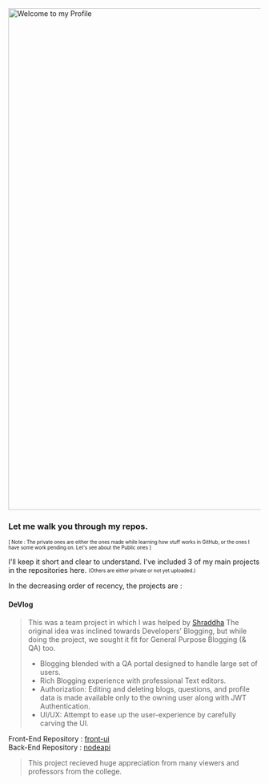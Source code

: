 <!--
**Shahid7k/Shahid7K** is a ✨ _special_ ✨ repository because its `README.md` (this file) appears on your GitHub profile.

Here are some ideas to get you started:

- 🔭 I’m currently working on ...
- 🌱 I’m currently learning ...
- 👯 I’m looking to collaborate on ...
- 🤔 I’m looking for help with ...
- 💬 Ask me about ...
- 📫 How to reach me: ...
- 😄 Pronouns: ...
- ⚡ Fun fact: ...
-->

<img src="https://github.com/Shahid7k/Shahid7K/blob/master/images/git1f.gif" alt="Welcome to my Profile" width="1000px" />

### Let me walk you through my repos.
<sub><sup> [ Note : The private ones are either the ones made while learning how stuff works in GitHub, or the ones I have some work pending on.
Let's see about the Public ones ]</sup></sub>

I'll keep it short and clear to understand.
I've included 3 of my main projects in the repositories here. <sub><sup>(Others are either private or not yet uploaded.)</sup></sub>

In the decreasing order of recency, the projects are : 

#### DeVlog
> This was a team project in which I was helped by [Shraddha](https://github.com/shraddha099 "Shraddha-Collaborator") 
> The original idea was inclined towards Developers’ Blogging, but while doing the project, we sought it fit for General Purpose Blogging (& QA) too. 
> + Blogging blended with a QA portal designed to handle large set of users.
> + Rich Blogging experience with professional Text editors.
> + Authorization: Editing and deleting blogs, questions, and profile data is made available only to the owning user along with JWT Authentication.
> + UI/UX: Attempt to ease up the user-experience by carefully carving the UI.

   Front-End Repository : [front-ui](https://github.com/Shahid7k/front-ui)  
   Back-End Repository : [nodeapi](https://github.com/Shahid7k/nodeapi)  

> This project recieved huge appreciation from  many viewers and professors from the college.


